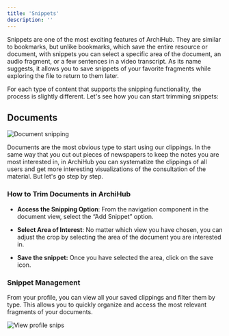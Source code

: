 ```yaml
---
title: 'Snippets'
description: ''
---
```


Snippets are one of the most exciting features of ArchiHub. They are similar to bookmarks, but unlike bookmarks, which save the entire resource or document, with snippets you can select a specific area of the document, an audio fragment, or a few sentences in a video transcript. As its name suggests, it allows you to save snippets of your favorite fragments while exploring the file to return to them later.

For each type of content that supports the snipping functionality, the process is slightly different. Let's see how you can start trimming snippets:

## Documents

![Document snipping](/archihub.github.io/imagenes/recortes_anim.gif)

Documents are the most obvious type to start using our clippings. In the same way that you cut out pieces of newspapers to keep the notes you are most interested in, in ArchiHub you can systematize the clippings of all users and get more interesting visualizations of the consultation of the material. But let's go step by step.

### How to Trim Documents in ArchiHub

- __Access the Snipping Option__: From the navigation component in the document view, select the “Add Snippet” option.

- __Select Area of Interest__: No matter which view you have chosen, you can adjust the crop by selecting the area of the document you are interested in.

- __Save the snippet:__ Once you have selected the area, click on the save icon.

### Snippet Management

From your profile, you can view all your saved clippings and filter them by type. This allows you to quickly organize and access the most relevant fragments of your documents.

![View profile snips](/archihub.github.io/imagenes/perfil_recortes.png)